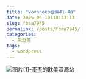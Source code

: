 ```yaml
---
title: "Vovaneko合集41-48"
date: 2025-06-10T18:33:13
slug: fbaa7945
permalink: /posts/fbaa7945/
categories:
  - 未分类
tags:
  - wordpress
---
```


![图片[1]-歪歪的耽美资源站](/images/wp/fbaa7945-e9dd37c6.jpg)
